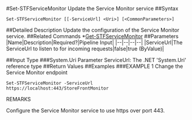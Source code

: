 #Set-STFServiceMonitor
Update the Service Monitor service
##Syntax
```Set-STFServiceMonitor [[-ServiceUrl] <Uri>] [<CommonParameters>]
```
##Detailed Description
Update the configuration of the Service Monitor service.
##Related Commands
*[Get-STFServiceMonitor](Get-STFServiceMonitor)
##Parameters
|Name|Description|Required?|Pipeline Input||--|--|--|--||ServiceUrl|The ServiceUrl to listen to for incoming requests|false|true (ByValue)|##Input Type
###System.Uri
Parameter ServiceUrl: The .NET 'System.Uri' reference type
##Return Values
##Examples
###EXAMPLE 1 Change the Service Monitor endpoint
```Set-STFServiceMonitor -ServiceUrl https://localhost:443/StoreFrontMonitor
```
REMARKS

Configure the Service Monitor service to use https over port 443.
